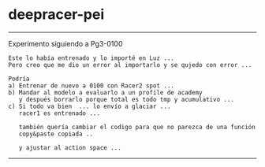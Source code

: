 # deepracer-pei

-------------------------------------------------------------
Experimento siguiendo a Pg3-0100

    Este lo había entrenado y lo importé en Luz ... 
    Pero creo que me dio un error al importarlo y se qujedo con error ... 

    Podría
    a) Entrenar de nuevo a 0100 con Racer2 spot ...
    b) Mandar al modelo a evaluarlo a un profile de academy 
       y después borrarlo porque total es todo tmp y acumulativo ...
    c) Si todo va bien  ... lo envío a glaciar ...
       racer1 es entrenado ... 

       también quería cambiar el codigo para que no parezca de una función
       copy&paste copiada .. 

       y ajustar al action space ...  

-------------------------------------------------------------